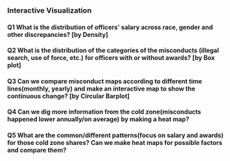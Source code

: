 ### Interactive Visualization

#### Q1 What is the distribution of officers' salary across race, gender and other discrepancies? [by Density] 

#### Q2 What is the distribution of the categories of the misconducts (illegal search, use of force, etc.) for officers with or without awards? [by Box plot]

#### Q3 Can we compare misconduct maps according to different time lines(monthly, yearly) and make an interactive map to show the continuous change? [by Circular Barplot]

#### Q4 Can we dig more information from the cold zone(misconducts happened lower annually/on average) by making a heat map?

#### Q5 What are the common/different patterns(focus on salary and awards) for those cold zone shares? Can we make heat maps for possible factors and compare them? 
